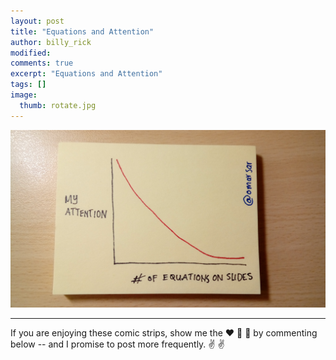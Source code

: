 ```yaml
---
layout: post
title: "Equations and Attention"
author: billy_rick
modified:
comments: true
excerpt: "Equations and Attention"
tags: []
image:
  thumb: rotate.jpg
---
```


![alt text](https://github.com/omarsar/omarsar.github.io/blob/master/images/equations.jpg?raw=true "rotation dilemma")

---
If you are enjoying these comic strips, show me the :heart: :blue_heart: :green_heart: by commenting below -- and I promise to post more frequently. :v: :v:
